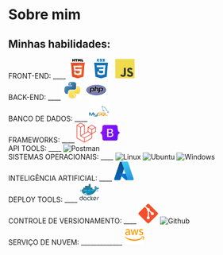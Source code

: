 # Sobre mim

## Minhas habilidades:
<div>
  FRONT-END: ____
  <img src="https://github.com/devicons/devicon/blob/master/icons/html5/html5-original-wordmark.svg" title="HTML5" alt="HTML" width="40" height="40"/>&nbsp;
  <img src="https://github.com/devicons/devicon/blob/master/icons/css3/css3-plain-wordmark.svg"  title="CSS3" alt="CSS" width="40" height="40"/>&nbsp;
  <img src="https://github.com/devicons/devicon/blob/master/icons/javascript/javascript-original.svg" title="JavaScript" alt="JavaScript" width="40" height="40"/>&nbsp;
</div>
<div>
  BACK-END: ____
  <img src="https://github.com/devicons/devicon/blob/master/icons/python/python-original.svg" title="Python" alt="Python" width="40" height="40"/>&nbsp;
  <img src="https://github.com/devicons/devicon/blob/master/icons/php/php-original.svg" title="PHP" alt="PHP" width="40" height="40"/>&nbsp;
</div>
<div>
  BANCO DE DADOS: ____
  <img src="https://github.com/devicons/devicon/blob/master/icons/mysql/mysql-original-wordmark.svg" title="MysqL" alt="MysqL" width="40" height="40"/>&nbsp;
</div>
<div>
  FRAMEWORKS: ____
  <img src="https://github.com/devicons/devicon/blob/master/icons/laravel/laravel-original.svg" title="Laravel" alt="Laravel" width="40" height="40"/>&nbsp;
  <img src="https://github.com/devicons/devicon/blob/master/icons/bootstrap/bootstrap-original.svg" title="Bootstrap" alt="Bootstrap" width="40" height="40"/>&nbsp;
</div>
<div>
  API TOOLS: ____
  <img src="https://skillicons.dev/icons?i=postman" title="Postman" alt="Postman" width="40" height="40"/>&nbsp;
</div>  
<div>
  SISTEMAS OPERACIONAIS: ____
    <img src="https://skillicons.dev/icons?i=linux" title="Linux" alt="Linux" width="40" height="40"/>
    <img src="https://skillicons.dev/icons?i=ubuntu" title="Ubuntu" alt="Ubuntu" width="40" height="40"/>
    <img src="https://skillicons.dev/icons?i=windows" title="Windows" alt="Windows" width="40" height="40"/>
</div>
<div>
  INTELIGÊNCIA ARTIFICIAL: ____
  <img src="https://github.com/devicons/devicon/blob/master/icons/azure/azure-original.svg" title="Azure" alt="Azure" width="40" height="40"/>&nbsp;
</div>
<div>
DEPLOY TOOLS: ____
  <img src="https://github.com/devicons/devicon/blob/master/icons/docker/docker-original-wordmark.svg" title="Docker" alt="Docker" width="40" height="40"/>
</div>
<div>
CONTROLE DE VERSIONAMENTO: ____
  <img src="https://github.com/devicons/devicon/blob/master/icons/git/git-original.svg" title="Git" alt="Git" width="40" height="40"/>
  <img src="https://skillicons.dev/icons?i=github" title="Github" alt="Github" width="40" height="40"/>
</div>
<div>
SERVIÇO DE NUVEM: _____________
  <img src="https://github.com/devicons/devicon/blob/master/icons/amazonwebservices/amazonwebservices-plain-wordmark.svg" title="AWS" alt="AWS" width="40" height="40"/>
</div>
